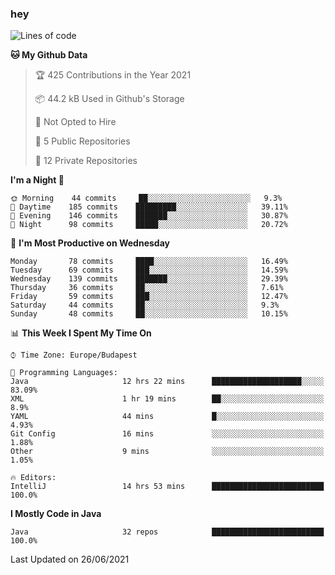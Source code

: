 ### hey

<!--START_SECTION:waka-->
![Lines of code](https://img.shields.io/badge/From%20Hello%20World%20I%27ve%20Written-48311%20lines%20of%20code-blue)

**🐱 My Github Data** 

> 🏆 425 Contributions in the Year 2021
 > 
> 📦 44.2 kB Used in Github's Storage 
 > 
> 🚫 Not Opted to Hire
 > 
> 📜 5 Public Repositories 
 > 
> 🔑 12 Private Repositories  
 > 
**I'm a Night 🦉** 

```text
🌞 Morning    44 commits     ██░░░░░░░░░░░░░░░░░░░░░░░   9.3% 
🌆 Daytime    185 commits    █████████░░░░░░░░░░░░░░░░   39.11% 
🌃 Evening    146 commits    ███████░░░░░░░░░░░░░░░░░░   30.87% 
🌙 Night      98 commits     █████░░░░░░░░░░░░░░░░░░░░   20.72%

```
📅 **I'm Most Productive on Wednesday** 

```text
Monday       78 commits     ████░░░░░░░░░░░░░░░░░░░░░   16.49% 
Tuesday      69 commits     ███░░░░░░░░░░░░░░░░░░░░░░   14.59% 
Wednesday    139 commits    ███████░░░░░░░░░░░░░░░░░░   29.39% 
Thursday     36 commits     ██░░░░░░░░░░░░░░░░░░░░░░░   7.61% 
Friday       59 commits     ███░░░░░░░░░░░░░░░░░░░░░░   12.47% 
Saturday     44 commits     ██░░░░░░░░░░░░░░░░░░░░░░░   9.3% 
Sunday       48 commits     ██░░░░░░░░░░░░░░░░░░░░░░░   10.15%

```


📊 **This Week I Spent My Time On** 

```text
⌚︎ Time Zone: Europe/Budapest

💬 Programming Languages: 
Java                     12 hrs 22 mins      ████████████████████░░░░░   83.09% 
XML                      1 hr 19 mins        ██░░░░░░░░░░░░░░░░░░░░░░░   8.9% 
YAML                     44 mins             █░░░░░░░░░░░░░░░░░░░░░░░░   4.93% 
Git Config               16 mins             ░░░░░░░░░░░░░░░░░░░░░░░░░   1.88% 
Other                    9 mins              ░░░░░░░░░░░░░░░░░░░░░░░░░   1.05%

🔥 Editors: 
IntelliJ                 14 hrs 53 mins      █████████████████████████   100.0%

```

**I Mostly Code in Java** 

```text
Java                     32 repos            █████████████████████████   100.0%

```



 Last Updated on 26/06/2021
<!--END_SECTION:waka-->
